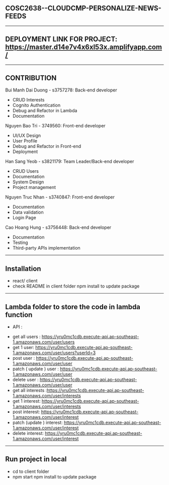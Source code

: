 
## COSC2638--CLOUDCMP-PERSONALIZE-NEWS-FEEDS

-----------------------------------------------------------------
## DEPLOYMENT LINK FOR PROJECT: https://master.d14e7v4x6xl53x.amplifyapp.com/

-----------------------------------------------------------------
## CONTRIBUTION

Bui Manh Dai Duong - s3757278: Back-end developer
- CRUD Interests
- Cognito Authentication
- Debug and Refactor in Lambda
- Documentation

Nguyen Bao Tri - 3749560: Front-end developer
- UI/UX Design
- User Profile
- Debug and Refactor in Front-end
- Deployment

Han Sang Yeob - s3821179: Team Leader/Back-end developer
- CRUD Users
- Documentation
- System Design 
- Project management

Nguyen Truc Nhan - s3740847: Front-end developer
- Documentation 
- Data validation
- Login Page

Cao Hoang Hung - s3756448: Back-end developer
- Documentation
- Testing
- Third-party APIs implementation



-----------------------------------------------------------------
## Installation
* react/ client
* check README in client folder
npm install to update package


-----------------------------------------------------------------
## Lambda folder to store the code in lambda function
* API : 
- get all users : https://yru0mc1cdb.execute-api.ap-southeast-1.amazonaws.com/user/users
- get 1 user: https://yru0mc1cdb.execute-api.ap-southeast-1.amazonaws.com/user/users?userId=3
- post user : https://yru0mc1cdb.execute-api.ap-southeast-1.amazonaws.com/user/user 
- patch ( update ) user : https://yru0mc1cdb.execute-api.ap-southeast-1.amazonaws.com/user/user 
- delete user : https://yru0mc1cdb.execute-api.ap-southeast-1.amazonaws.com/user/user
- get all interests :https://yru0mc1cdb.execute-api.ap-southeast-1.amazonaws.com/user/interests 
- get 1 interest: https://yru0mc1cdb.execute-api.ap-southeast-1.amazonaws.com/user/interests 
- post interest: https://yru0mc1cdb.execute-api.ap-southeast-1.amazonaws.com/user/interest
- patch (update ) interest: https://yru0mc1cdb.execute-api.ap-southeast-1.amazonaws.com/user/interest
- delete interest: https://yru0mc1cdb.execute-api.ap-southeast-1.amazonaws.com/user/interest


-----------------------------------------------------------------

## Run project in local
* cd to client folder 
* npm start npm install to update package


